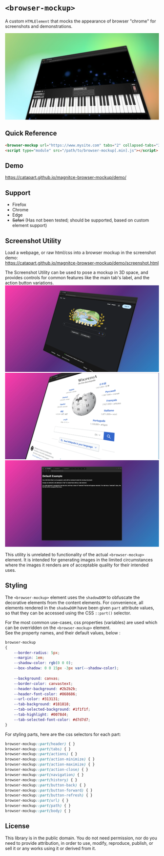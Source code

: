 # `<browser-mockup>`
A custom `HTMLElement` that mocks the appearance of browser "chrome" for screenshots and demonstrations.

![Screenshot of browser-mockup element](./doc-assets/001.webp)

## Quick Reference
```html
<browser-mockup url="https://www.mysite.com" tabs="2" collapsed-tabs="3"></browser-mockup>
<script type="module" src="/path/to/browser-mockup[.min].js"></script>
```

## Demo
https://catapart.github.io/magnitce-browser-mockup/demo/

## Support
- Firefox
- Chrome
- Edge
- <s>Safari</s> (Has not been tested; should be supported, based on custom element support)


## Screenshot Utility
Load a webpage, or raw html/css into a browser mockup in the screenshot demo:  
https://catapart.github.io/magnitce-browser-mockup/demo/screenshot.html

The Screenshot Utility can be used to pose a mockup in 3D space, and provides controls for common features like the main tab's label, and the action button variations.
![Screenshot of browser-mockup element, tilting](./doc-assets/002.webp)
![Screenshot of browser-mockup element, scaling](./doc-assets/003.webp)
![Screenshot of browser-mockup element, with many tabs](./doc-assets/004.webp)

This utility is unrelated to functionality of the actual `<browser-mockup>` element. It is intended for generating images in the limited circumstances where the images it renders are of acceptable quality for their intended uses.

## Styling
The `<browser-mockup>` element uses the `shadowDOM` to obfuscate the decorative elements from the content elements. For convenience, all elements rendered in the `shadowDOM` have been given `part` attribute values, so that they can be accessed using the CSS `::part()` selector.

For the most common use-cases, css properties (variables) are used which can be overridden on the `<browser-mockup>` element.  
See the property names, and their default values, below :
```css
browser-mockup
{
    --border-radius: 5px;
    --margin: 1em;
    --shadow-color: rgb(0 0 0);
    --box-shadow: 0 0 15px -3px var(--shadow-color);

    --background: canvas;
    --border-color: canvastext;
    --header-background: #2b2b2b;
    --header-font-color: #868686;
    --url-color: #313131;
    --tab-background: #181818;
    --tab-selected-background: #1f1f1f;
    --tab-highlight: #0078d4;
    --tab-selected-font-color: #d7d7d7;
}
```

For styling parts, here are the css selectors for each part:
```css
browser-mockup::part(header) { }
browser-mockup::part(tabs) { }
browser-mockup::part(actions) { }
browser-mockup::part(action-minimize) { }
browser-mockup::part(action-maximize) { }
browser-mockup::part(action-close) { }
browser-mockup::part(navigation) { }
browser-mockup::part(history) { }
browser-mockup::part(button-back) { }
browser-mockup::part(button-forward) { }
browser-mockup::part(button-refresh) { }
browser-mockup::part(url) { }
browser-mockup::part(path) { }
browser-mockup::part(body) { }
```

## License
This library is in the public domain. You do not need permission, nor do you need to provide attribution, in order to use, modify, reproduce, publish, or sell it or any works using it or derived from it.

